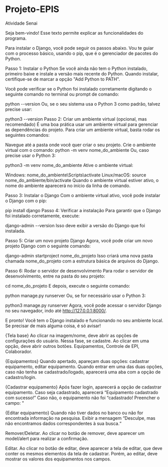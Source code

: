 # Projeto-EPIS
Atividade Senai

Seja bem-vindo! Esse texto permite explicar as funcionalidades do programa.

Para instalar o Django, você pode seguir os passos abaixo. Vou te guiar com o processo básico, usando o pip, que é o gerenciador de pacotes do Python.

Passo 1: Instalar o Python
Se você ainda não tem o Python instalado, primeiro baixe e instale a versão mais recente do Python. Quando instalar, certifique-se de marcar a opção "Add Python to PATH".

Você pode verificar se o Python foi instalado corretamente digitando o seguinte comando no terminal ou prompt de comando:

python --version
Ou, se o seu sistema usa o Python 3 como padrão, talvez precise usar:

python3 --version
Passo 2: Criar um ambiente virtual (opcional, mas recomendado)
É uma boa prática usar um ambiente virtual para gerenciar as dependências do projeto. Para criar um ambiente virtual, basta rodar os seguintes comandos:

Navegue até a pasta onde você quer criar o seu projeto.
Crie o ambiente virtual com o comando:
python -m venv nome_do_ambiente
Ou, caso precise usar o Python 3:

python3 -m venv nome_do_ambiente
Ative o ambiente virtual:

Windows:
nome_do_ambiente\Scripts\activate
Linux/macOS:
source nome_do_ambiente/bin/activate
Quando o ambiente virtual estiver ativo, o nome do ambiente aparecerá no início da linha de comando.

Passo 3: Instalar o Django
Com o ambiente virtual ativo, você pode instalar o Django com o pip:

pip install django
Passo 4: Verificar a instalação
Para garantir que o Django foi instalado corretamente, execute:

django-admin --version
Isso deve exibir a versão do Django que foi instalada.

Passo 5: Criar um novo projeto Django
Agora, você pode criar um novo projeto Django com o seguinte comando:

django-admin startproject nome_do_projeto
Isso criará uma nova pasta chamada nome_do_projeto com a estrutura básica de arquivos do Django.

Passo 6: Rodar o servidor de desenvolvimento
Para rodar o servidor de desenvolvimento, entre na pasta do seu projeto:

cd nome_do_projeto
E depois, execute o seguinte comando:

python manage.py runserver
Ou, se for necessário usar o Python 3:

python3 manage.py runserver
Agora, você pode acessar o servidor Django no seu navegador, indo até http://127.0.0.1:8000/.

E pronto! Você tem o Django instalado e funcionando no seu ambiente local. Se precisar de mais alguma coisa, é só avisar!

{Tela base} Ao clicar na imagem/nome, deve abrir as opções de configurações do usuário. Nessa fase, se cadastre. Ao clicar em uma opção, deve abrir outros botões. Equipamentos, Controle de EPI, Colaborador.

{Equipamentos} Quando apertado, apareçam duas opções: cadastrar equipamento, editar equipamento. Quando entrar em uma das duas opções, caso não tenha se cadastrado/logado, aparecerá uma aba com a opção de cadastro/login.

{Cadastrar equipamento} Após fazer login, aparecerá a opção de cadastrar equipamento. Caso seja cadastrado, aparecerá “Equipamento cadastrado com sucesso!” Caso não, o equipamento não foi “cadastrado! Preencher o campo: "

{Editar equipamento} Quando não tiver dados no banco ou não for encontrada informação na pesquisa. Exibir a mensagem “Desculpe, mas não encontramos dados correspondentes à sua busca.“

Remover/Deletar. Ao clicar no botão de remover, deve aparecer um model/alert para realizar a confirmação.

Editar. Ao clicar no botão de editar, deve aparecer a tela de editar, que deve conter os mesmos elementos da tela de cadastrar. Porém, ao editar, deve mostrar os valores dos equipamentos nos campos.
